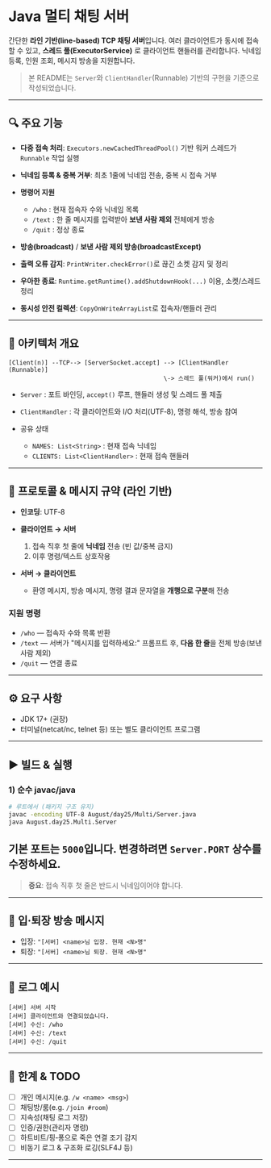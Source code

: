 # Java 멀티 채팅 서버

간단한 **라인 기반(line‑based) TCP 채팅 서버**입니다. 여러 클라이언트가 동시에 접속할 수 있고,
**스레드 풀(ExecutorService)** 로 클라이언트 핸들러를 관리합니다. 닉네임 등록, 인원 조회, 메시지 방송을
지원합니다.

> 본 README는 `Server`와 `ClientHandler`(Runnable) 기반의 구현을 기준으로 작성되었습니다.

---

## 🔍 주요 기능

* **다중 접속 처리**: `Executors.newCachedThreadPool()` 기반 워커 스레드가 `Runnable` 작업 실행
* **닉네임 등록 & 중복 거부**: 최초 1줄에 닉네임 전송, 중복 시 접속 거부
* **명령어 지원**

  * `/who` : 현재 접속자 수와 닉네임 목록
  * `/text` : 한 줄 메시지를 입력받아 **보낸 사람 제외** 전체에게 방송
  * `/quit` : 정상 종료
* **방송(broadcast)** / **보낸 사람 제외 방송(broadcastExcept)**
* **출력 오류 감지**: `PrintWriter.checkError()`로 끊긴 소켓 감지 및 정리
* **우아한 종료**: `Runtime.getRuntime().addShutdownHook(...)` 이용, 소켓/스레드 정리
* **동시성 안전 컬렉션**: `CopyOnWriteArrayList`로 접속자/핸들러 관리

---

## 🧱 아키텍처 개요

```
[Client(n)] --TCP--> [ServerSocket.accept] --> [ClientHandler (Runnable)]
                                           \-> 스레드 풀(워커)에서 run()
```

* `Server` : 포트 바인딩, `accept()` 루프, 핸들러 생성 및 스레드 풀 제출
* `ClientHandler` : 각 클라이언트와 I/O 처리(UTF‑8), 명령 해석, 방송 참여
* 공유 상태

  * `NAMES: List<String>` : 현재 접속 닉네임
  * `CLIENTS: List<ClientHandler>` : 현재 접속 핸들러

---

## 🔌 프로토콜 & 메시지 규약 (라인 기반)

* **인코딩**: UTF‑8
* **클라이언트 → 서버**

  1. 접속 직후 첫 줄에 **닉네임** 전송 (빈 값/중복 금지)
  2. 이후 명령/텍스트 상호작용
* **서버 → 클라이언트**

  * 환영 메시지, 방송 메시지, 명령 결과 문자열을 **개행으로 구분**해 전송

### 지원 명령

* `/who` — 접속자 수와 목록 반환
* `/text` — 서버가 "메시지를 입력하세요:" 프롬프트 후, **다음 한 줄**을 전체 방송(보낸 사람 제외)
* `/quit` — 연결 종료

---

## ⚙️ 요구 사항

* JDK 17+ (권장)
* 터미널(netcat/nc, telnet 등) 또는 별도 클라이언트 프로그램

---

## ▶️ 빌드 & 실행

### 1) 순수 javac/java

```bash
# 루트에서 (패키지 구조 유지)
javac -encoding UTF-8 August/day25/Multi/Server.java
java August.day25.Multi.Server
```

기본 포트는 `5000`입니다. 변경하려면 `Server.PORT` 상수를 수정하세요.
---

> **중요**: 접속 직후 첫 줄은 반드시 닉네임이어야 합니다.

---

## 👋 입·퇴장 방송 메시지

* 입장: `"[서버] <name>님 입장. 현재 <N>명"`
* 퇴장: `"[서버] <name>님 퇴장. 현재 <N>명"`

---

## 📝 로그 예시

```
[서버] 서버 시작
[서버] 클라이언트와 연결되었습니다.
[서버] 수신: /who
[서버] 수신: /text
[서버] 수신: /quit
```

---

## 🚧 한계 & TODO

* [ ] 개인 메시지(e.g. `/w <name> <msg>`)
* [ ] 채팅방/룸(e.g. `/join #room`)
* [ ] 지속성(채팅 로그 저장)
* [ ] 인증/권한(관리자 명령)
* [ ] 하트비트/핑‑퐁으로 죽은 연결 조기 감지
* [ ] 비동기 로그 & 구조화 로깅(SLF4J 등)

---
